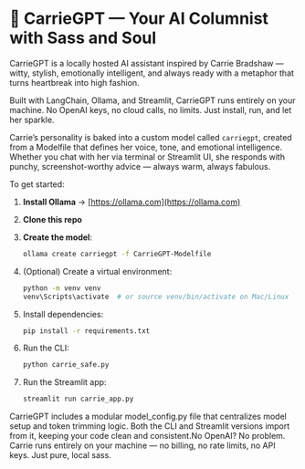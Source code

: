 # 💄 CarrieGPT — Your AI Columnist with Sass and Soul

CarrieGPT is a locally hosted AI assistant inspired by Carrie Bradshaw — witty, stylish, emotionally intelligent, and always ready with a metaphor that turns heartbreak into high fashion.

Built with LangChain, Ollama, and Streamlit, CarrieGPT runs entirely on your machine. No OpenAI keys, no cloud calls, no limits. Just install, run, and let her sparkle.

Carrie’s personality is baked into a custom model called `carriegpt`, created from a Modelfile that defines her voice, tone, and emotional intelligence. Whether you chat with her via terminal or Streamlit UI, she responds with punchy, screenshot-worthy advice — always warm, always fabulous.

To get started:

1. **Install Ollama** → [https://ollama.com](https://ollama.com)

2. **Clone this repo**

3. **Create the model**:
   
   ```bash
   ollama create carriegpt -f CarrieGPT-Modelfile

4. (Optional) Create a virtual environment:

    ```bash
   python -m venv venv
   venv\Scripts\activate  # or source venv/bin/activate on Mac/Linux

5. Install dependencies:

   ```bash
   pip install -r requirements.txt

6. Run the CLI:

   ```bash
   python carrie_safe.py

7. Run the Streamlit app:

   ```bash
   streamlit run carrie_app.py

CarrieGPT includes a modular model_config.py file that centralizes model setup and token trimming logic. Both the CLI and Streamlit versions import from it, keeping your code clean and consistent.No OpenAI? No problem. Carrie runs entirely on your machine — no billing, no rate limits, no API keys. Just pure, local sass.


   

   

   
   
